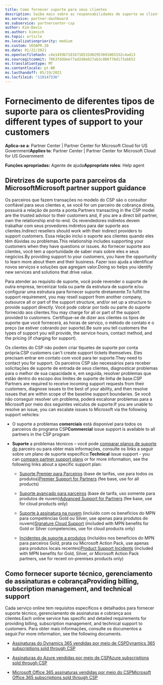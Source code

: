 ```yaml
---
title: Como fornecer suporte para seus clientes
description: Saiba mais sobre as responsabilidades de suporte ao cliente para parceiros no programa CSP. Aborda o suporte para cobrança, gerenciamento de assinaturas e problemas técnicos.
ms.service: partner-dashboard
ms.subservice: partnercenter-csp
author: Kim-Davis
ms.author: kimnich
ms.topic: article
ms.localizationpriority: medium
ms.custom: SEOAPR.20
ms.date: 01/22/2021
ms.openlocfilehash: c4e1459b71016718533d02953691065332c4ad13
ms.sourcegitcommit: 7063fdddee77ad2d8e627ab3c806f76d173ab652
ms.translationtype: MT
ms.contentlocale: pt-BR
ms.lasthandoff: 05/19/2021
ms.locfileid: "110147336"
---
```

# <a name="providing-different-types-of-support-to-your-customers"></a><span data-ttu-id="4838a-104">Fornecimento de diferentes tipos de suporte para os clientes</span><span class="sxs-lookup"><span data-stu-id="4838a-104">Providing different types of support to your customers</span></span>

<span data-ttu-id="4838a-105">**Aplica-se a**: Partner Center | Partner Center for Microsoft Cloud for US Government</span><span class="sxs-lookup"><span data-stu-id="4838a-105">**Applies to**: Partner Center | Partner Center for Microsoft Cloud for US Government</span></span>

<span data-ttu-id="4838a-106">**Funções apropriadas:** Agente de ajuda</span><span class="sxs-lookup"><span data-stu-id="4838a-106">**Appropriate roles**: Help agent</span></span>

## <a name="microsoft-partner-support-guidance"></a><span data-ttu-id="4838a-107">Diretrizes de suporte para parceiros da Microsoft</span><span class="sxs-lookup"><span data-stu-id="4838a-107">Microsoft partner support guidance</span></span>

<span data-ttu-id="4838a-108">Os parceiros que fazem transações no modelo do CSP são o consultor confiável para seus clientes e, se você for um parceiro de cobrança direta, possuirá a relação de ponta a ponta.</span><span class="sxs-lookup"><span data-stu-id="4838a-108">Partners transacting in the CSP model are the trusted advisor to their customers and, if you are a direct bill partner, own the relationship end-to-end.</span></span> <span data-ttu-id="4838a-109">Os revendedores indiretos devem trabalhar com seus provedores indiretos para dar suporte aos clientes.</span><span class="sxs-lookup"><span data-stu-id="4838a-109">Indirect resellers should work with their indirect providers to support customers.</span></span> <span data-ttu-id="4838a-110">Essa relação inclui o suporte aos clientes quando eles têm dúvidas ou problemas.</span><span class="sxs-lookup"><span data-stu-id="4838a-110">This relationship includes supporting your customers when they have questions or issues.</span></span> <span data-ttu-id="4838a-111">Ao fornecer suporte aos clientes, você tem a oportunidade de saber mais sobre eles e seus negócios.</span><span class="sxs-lookup"><span data-stu-id="4838a-111">By providing support to your customers, you have the opportunity to learn more about them and their business.</span></span> <span data-ttu-id="4838a-112">Fazer isso ajuda a identificar novos serviços e soluções que agregam valor.</span><span class="sxs-lookup"><span data-stu-id="4838a-112">Doing so helps you identify new services and solutions that drive value.</span></span>

<span data-ttu-id="4838a-113">Para atender ao requisito de suporte, você pode revender o suporte de outra empresa, terceirizar toda ou parte da estrutura de suporte e/ou configurar uma estrutura para fornecer suporte diretamente.</span><span class="sxs-lookup"><span data-stu-id="4838a-113">To fulfill the support requirement, you may resell support from another company, outsource all or part of the support structure, and/or set up a structure to provide support directly.</span></span> <span data-ttu-id="4838a-114">Você pode cobrar por todo ou parte do suporte fornecido aos clientes.</span><span class="sxs-lookup"><span data-stu-id="4838a-114">You may charge for all or part of the support provided to customers.</span></span> <span data-ttu-id="4838a-115">Certifique-se de dizer aos clientes os tipos de suporte que você fornecerá, as horas de serviço, o método de contato e o preço (se estiver cobrando por suporte).</span><span class="sxs-lookup"><span data-stu-id="4838a-115">Be sure you tell customers the types of support you will provide, the service hours, contact method, and the pricing (if charging for support).</span></span>

<span data-ttu-id="4838a-116">Os clientes do CSP não podem criar tíquetes de suporte por conta própria.</span><span class="sxs-lookup"><span data-stu-id="4838a-116">CSP customers can't create support tickets themselves.</span></span> <span data-ttu-id="4838a-117">Eles precisam entrar em contato com você para ter suporte.</span><span class="sxs-lookup"><span data-stu-id="4838a-117">They need to contact you for support.</span></span> <span data-ttu-id="4838a-118">Os parceiros CSP são necessários para receber solicitações de suporte de entrada de seus clientes, diagnosticar problemas para o melhor de sua capacidade e, em seguida, resolver problemas que estão dentro do escopo dos limites de suporte de linha de base.</span><span class="sxs-lookup"><span data-stu-id="4838a-118">CSP Partners are required to receive incoming support requests from their customers, diagnose issues to the best of your ability, and then resolve issues that are within scope of the baseline support boundaries.</span></span> <span data-ttu-id="4838a-119">Se você não conseguir resolver um problema, poderá escalonar problemas para a Microsoft por meio dos seguintes veículos de suporte:</span><span class="sxs-lookup"><span data-stu-id="4838a-119">If you are unable to resolve an issue, you can escalate issues to Microsoft via the following support vehicles:</span></span>

- <span data-ttu-id="4838a-120">O suporte a problemas **comerciais** está disponível para todos os parceiros do programa CSP</span><span class="sxs-lookup"><span data-stu-id="4838a-120">**Commercial** issue support is available to all partners in the CSP program</span></span>

- <span data-ttu-id="4838a-121">**Suporte** a problemas técnicos – você pode [comparar planos de suporte do](https://partner.microsoft.com/support/partnersupport) parceiro ou para obter mais informações, consulte os links a seguir sobre um plano de suporte específico:</span><span class="sxs-lookup"><span data-stu-id="4838a-121">**Technical** issue support - you can [compare partner support plans](https://partner.microsoft.com/support/partnersupport) or for more information, see the following links  about a specific support plan:</span></span>

  - <span data-ttu-id="4838a-122">[Suporte Premier para Parceiros](https://partner.microsoft.com/support/microsoft-services-premier-support) (base de tarifas, use para todos os produtos)</span><span class="sxs-lookup"><span data-stu-id="4838a-122">[Premier Support for Partners](https://partner.microsoft.com/support/microsoft-services-premier-support) (fee base, use for all products)</span></span>

  - <span data-ttu-id="4838a-123">[Suporte avançado para parceiros](https://partner.microsoft.com/support/advanced-cloud-support) (base de tarifa, uso somente para produtos de nuvem)</span><span class="sxs-lookup"><span data-stu-id="4838a-123">[Advanced Support for Partners](https://partner.microsoft.com/support/advanced-cloud-support) (fee base, use for cloud products only)</span></span>

  - <span data-ttu-id="4838a-124">[Suporte à assinatura na nuvem](manage-your-partner-network-benefits.md) (incluído com os benefícios do MPN para competências Gold ou Silver, use apenas para produtos de nuvem)</span><span class="sxs-lookup"><span data-stu-id="4838a-124">[Signature Cloud Support](manage-your-partner-network-benefits.md) (included with MPN benefits for Gold or Silver competencies, use for cloud products only)</span></span>

  - <span data-ttu-id="4838a-125">[Incidentes de suporte a produtos](manage-your-partner-network-benefits.md) (incluídos nos benefícios do MPN para parceiros Gold, prata ou Microsoft Action Pack, use apenas para produtos locais recentes)</span><span class="sxs-lookup"><span data-stu-id="4838a-125">[Product Support Incidents](manage-your-partner-network-benefits.md) (included with MPN benefits for Gold, Silver, or Microsoft Action Pack partners, use for recent on-premises products only)</span></span>

## <a name="providing-billing-subscription-management-and-technical-support"></a><span data-ttu-id="4838a-126">Como fornecer suporte técnico, gerenciamento de assinaturas e cobrança</span><span class="sxs-lookup"><span data-stu-id="4838a-126">Providing billing, subscription management, and technical support</span></span> 

<span data-ttu-id="4838a-127">Cada serviço online tem requisitos específicos e detalhados para fornecer suporte técnico, gerenciamento de assinaturas e cobrança aos clientes.</span><span class="sxs-lookup"><span data-stu-id="4838a-127">Each online service has specific and detailed requirements for providing billing, subscription management, and technical support to customers.</span></span> <span data-ttu-id="4838a-128">Para obter mais informações, consulte os documentos a seguir.</span><span class="sxs-lookup"><span data-stu-id="4838a-128">For more information, see the following documents.</span></span>

- [<span data-ttu-id="4838a-129">Assinaturas do Dynamics 365 vendidas por meio de CSP</span><span class="sxs-lookup"><span data-stu-id="4838a-129">Dynamics 365 subscriptions sold through CSP</span></span>](https://www.microsoftpartnercommunity.com/t5/CSP/Microsoft-Partner-Support-Guidance/m-p/5262#M30)

- [<span data-ttu-id="4838a-130">Assinaturas do Azure vendidas por meio de CSP</span><span class="sxs-lookup"><span data-stu-id="4838a-130">Azure subscriptions sold through CSP</span></span>](https://www.microsoftpartnercommunity.com/t5/CSP/Microsoft-Partner-Support-Guidance/m-p/5263#M31)

- [<span data-ttu-id="4838a-131">Microsoft Office 365 assinaturas vendidas por meio do CSP</span><span class="sxs-lookup"><span data-stu-id="4838a-131">Microsoft Office 365 subscriptions sold through CSP</span></span>](https://www.microsoftpartnercommunity.com/t5/CSP/Microsoft-Partner-Support-Guidance/m-p/5264#M32)
